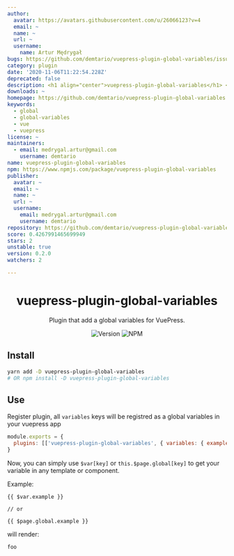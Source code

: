 ```yaml
---
author:
  avatar: https://avatars.githubusercontent.com/u/26066123?v=4
  email: ~
  name: ~
  url: ~
  username:
    name: Artur Mędrygał
bugs: https://github.com/demtario/vuepress-plugin-global-variables/issues
category: plugin
date: '2020-11-06T11:22:54.228Z'
deprecated: false
description: <h1 align="center">vuepress-plugin-global-variables</h1> <div align="center">
downloads: ~
homepage: https://github.com/demtario/vuepress-plugin-global-variables
keywords:
  - global
  - global-variables
  - vue
  - vuepress
license: ~
maintainers:
  - email: medrygal.artur@gmail.com
    username: demtario
name: vuepress-plugin-global-variables
npm: https://www.npmjs.com/package/vuepress-plugin-global-variables
publisher:
  avatar: ~
  email: ~
  name: ~
  url: ~
  username:
    email: medrygal.artur@gmail.com
    username: demtario
repository: https://github.com/demtario/vuepress-plugin-global-variables
score: 0.4267991465699949
stars: 2
unstable: true
version: 0.2.0
watchers: 2

---
```


<h1 align="center">vuepress-plugin-global-variables</h1>
<div align="center">

Plugin that add a global variables for VuePress.

![Version](https://img.shields.io/github/package-json/v/demtario/vuepress-plugin-global-variables?style=flat-square)
![NPM](https://img.shields.io/npm/l/vuepress-plugin-global-variables?style=flat-square)

</div>

## Install

```sh
yarn add -D vuepress-plugin-global-variables
# OR npm install -D vuepress-plugin-global-variables
```

## Use

Register plugin, all `variables` keys will be registred as a global variables in your vuepress app

```js
module.exports = {
  plugins: [['vuepress-plugin-global-variables', { variables: { example: 'foo' } }]],
}
```

Now, you can simply use `$var[key]` or `this.$page.global[key]` to get your variable in any template or component.

Example:

```vue
{{ $var.example }}

// or

{{ $page.global.example }}
```

will render:

```md
foo
```
